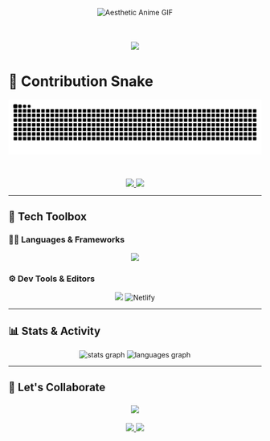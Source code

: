 <p align="center">
  <img src="https://media.giphy.com/media/LMcB8XospGZO8UQq87/giphy.gif" width="700" alt="Aesthetic Anime GIF">
</p>

<h1 align="center">
  <img src="https://readme-typing-svg.herokuapp.com/?font=Fira+Code&size=30&center=true&vCenter=true&width=500&height=70&lines=Hey+There!+👋;I'm+IMANE+MESKI;Creative+Coder+%26+Dreamer" />
</h1>

<h1> 🐍 Contribution Snake</h1>
<p align="center">
  <img src="https://raw.githubusercontent.com/im44nne/im44nne/output/snake.svg" />
</p>

<br/>

<p align="center">
  <a href="https://github.com/im44nne?tab=followers">
    <img src="https://custom-icon-badges.demolab.com/github/followers/im44nne?color=7F00FF&labelColor=4B0082&style=for-the-badge&logo=person-add&label=Follow&logoColor=white"/>
  </a>
  <a href="https://github.com/im44nne?tab=repositories">
    <img src="https://custom-icon-badges.demolab.com/github/stars/yourusername?color=ff69b4&style=for-the-badge&labelColor=ff1493&logo=star"/>
  </a>
</p>

---

## 🧰 Tech Toolbox

### 👨‍💻 Languages & Frameworks

<div align="center">
  <img src="https://skillicons.dev/icons?i=html,css,php,js,git,github" />
</div>



### ⚙️ Dev Tools & Editors

<div align="center">
  <img src="https://skillicons.dev/icons?i=vscode,git,github" />
  <img src="https://www.vectorlogo.zone/logos/netlify/netlify-icon.svg" width="40" title="Netlify" />
</div>

---

## 📊 Stats & Activity

<div align="center">
  <img src="https://github-readme-stats.vercel.app/api?username=im44nne&hide_title=false&hide_rank=false&show_icons=true&include_all_commits=true&count_private=true&disable_animations=false&theme=dracula&locale=en&hide_border=false&order=1" height="150" alt="stats graph"  />
  <img src="https://github-readme-stats.vercel.app/api/top-langs?username=im44nne&locale=en&hide_title=false&layout=compact&card_width=320&langs_count=5&theme=dracula&hide_border=false&order=2" height="150" alt="languages graph"  />
</div>

---

## 🌟 Let's Collaborate

<h3 align="center">
  <img src="https://readme-typing-svg.herokuapp.com/?font=Fira+Code&size=24&center=true&vCenter=true&width=500&height=50&duration=4000&lines=Let’s+build+cool+stuff+together!;Drop+me+a+message+anytime!" />
</h3>

<div align="center">
  <a href="mailto:meskiimane42@gmail.com">
    <img src="https://img.shields.io/badge/Gmail-EA4335?style=for-the-badge&logo=gmail&logoColor=white" />
  </a>

  <a href="https://yourportfolio.link" target="_blank">
    <img src="https://img.shields.io/badge/Portfolio-4A00E0?style=for-the-badge&logo=about-dot-me&logoColor=white" />
  </a>
</div>

<br/>

<div align="center">
  <img width="100%" src="https://capsule-render.vercel.app/api?type=waving&color=0:4A00E0,100:8E2DE2&height=200&section=footer&text
